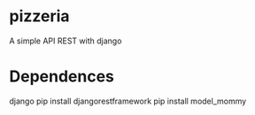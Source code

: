 # pizzeria
A simple API REST with django


# Dependences
django
pip install djangorestframework
pip install model_mommy
